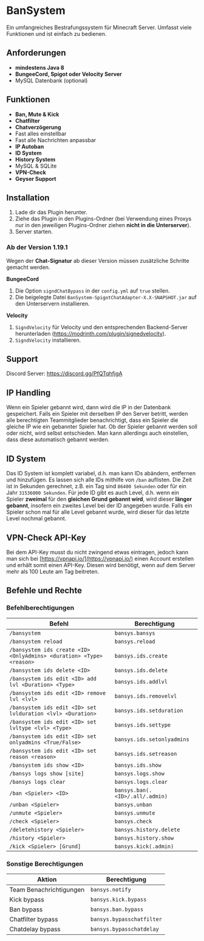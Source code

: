 # BanSystem
Ein umfangreiches Bestrafungssystem für Minecraft Server. Umfasst viele Funktionen und ist einfach zu bedienen.

## Anforderungen
- **mindestens Java 8**
- **BungeeCord, Spigot oder Velocity Server**
- MySQL Datenbank (optional)

## Funktionen
- **Ban, Mute & Kick**
- **Chatfilter**
- **Chatverzögerung**
- Fast alles einstellbar
- Fast alle Nachrichten anpassbar
- **IP Autoban**
- **ID System**
- **History System**
- MySQL & SQLite
- **VPN-Check**
- **Geyser Support**

## Installation
1. Lade dir das Plugin herunter.
2. Ziehe das Plugin in den Plugins-Ordner (bei Verwendung eines Proxys nur in den jeweiligen Plugins-Ordner ziehen **nicht in die Unterserver**).
3. Server starten.

### Ab der Version 1.19.1
Wegen der **Chat-Signatur** ab dieser Version müssen zusätzliche Schritte gemacht werden.

**BungeeCord**
1. Die Option `signdChatBypass` in der `config.yml` auf `true` stellen.
2. Die beigelegte Datei `BanSystem-SpigotChatAdapter-X.X-SNAPSHOT.jar` auf den Unterservern installieren.

**Velocity**
1. `SigndVelocity` für Velocity und den entsprechenden Backend-Server herunterladen (https://modrinth.com/plugin/signedvelocity).
2. `SigndVelocity` installieren.

## Support
Discord Server: https://discord.gg/PfQTqhfjgA

## IP Handling
Wenn ein Spieler gebannt wird, dann wird die IP in der Datenbank gespeichert. Falls ein Spieler mit derselben IP den Server betritt, werden alle berechtigten Teammitglieder benachrichtigt, dass ein Spieler die gleiche IP wie ein gebannter Spieler hat.
Ob der Spieler gebannt werden soll oder nicht, wird selbst entschieden. Man kann allerdings auch einstellen, dass diese automatisch gebannt werden.

## ID System
Das ID System ist komplett variabel, d.h. man kann IDs abändern, entfernen und hinzufügen. Es lassen sich alle IDs mithilfe von `/ban` auflisten. Die Zeit ist in Sekunden gerechnet, z.B. ein Tag sind `86400 Sekunden` oder für ein Jahr `31536000 Sekunden`.
Für jede ID gibt es auch Level, d.h. wenn ein Spieler **zweimal** für den **gleichen Grund gebannt wird**, wird dieser **länger gebannt**, insofern ein zweites Level bei der ID angegeben wurde.
Falls ein Spieler schon mal für alle Level gebannt wurde, wird dieser für das letzte Level nochmal gebannt.

## VPN-Check API-Key
Bei dem API-Key musst du nicht zwingend etwas eintragen, jedoch kann man sich bei [https://vpnapi.io/](https://vpnapi.io/) einen Account erstellen und erhält somit einen API-Key. Diesen wird benötigt, wenn auf dem Server mehr als 100 Leute am Tag beitreten.

## Befehle und Rechte

### Befehlberechtigungen

| Befehl | Berechtigung |
|--------|--------------|
| `/bansystem` | `bansys.bansys` |
| `/bansystem reload` | `bansys.reload` |
| `/bansystem ids create <ID> <OnlyAdmins> <duration> <Type> <reason>` | `bansys.ids.create` |
| `/bansystem ids delete <ID>` | `bansys.ids.delete` |
| `/bansystem ids edit <ID> add lvl <Duration> <Type>` | `bansys.ids.addlvl` |
| `/bansystem ids edit <ID> remove lvl <lvl>` | `bansys.ids.removelvl` |
| `/bansystem ids edit <ID> set lvlduration <lvl> <Duration>` | `bansys.ids.setduration` |
| `/bansystem ids edit <ID> set lvltype <lvl> <Type>` | `bansys.ids.settype` |
| `/bansystem ids edit <ID> set onlyadmins <True/False>` | `bansys.ids.setonlyadmins` |
| `/bansystem ids edit <ID> set reason <reason>` | `bansys.ids.setreason` |
| `/bansystem ids show <ID>` | `bansys.ids.show` |
| `/bansys logs show [site]` | `bansys.logs.show` |
| `/bansys logs clear` | `bansys.logs.clear` |
| `/ban <Spieler> <ID>` | `bansys.ban(.<ID>/.all/.admin)` |
| `/unban <Spieler>` | `bansys.unban` |
| `/unmute <Spieler>` | `bansys.unmute` |
| `/check <Spieler>` | `bansys.check` |
| `/deletehistory <Spieler>` | `bansys.history.delete` |
| `/history <Spieler>` | `bansys.history.show` |
| `/kick <Spieler> [Grund]` | `bansys.kick(.admin)` |

### Sonstige Berechtigungen

| Aktion | Berechtigung |
|--------|--------------|
| Team Benachrichtigungen | `bansys.notify` |
| Kick bypass | `bansys.kick.bypass` |
| Ban bypass | `bansys.ban.bypass` |
| Chatfilter bypass | `bansys.bypasschatfilter` |
| Chatdelay bypass | `bansys.bypasschatdelay` |

